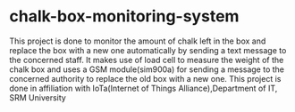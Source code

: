 # chalk-box-monitoring-system
This project is done to monitor the amount of chalk left in the box and replace the box with a new one automatically by sending a text message to the concerned staff. 
It makes use of load cell to measure the weight of the chalk box and uses a GSM module(sim900a) for sending a message to the concerned authority to replace the old box with a new one.
This project is done in affiliation with IoTa(Internet of Things Alliance),Department of IT, SRM University
